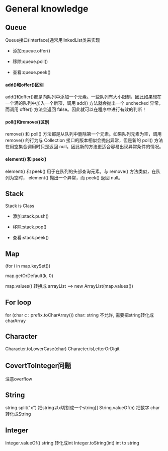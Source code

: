 # General knowledge
## Queue
Queue接口(interface)通常用linkedList类来实现
- 添加:queue.offer()

- 移除:queue.poll()

- 查看:queue.peek()

#### add()和offer()区别 ####
add()和offer()都是向队列中添加一个元素。一些队列有大小限制，因此如果想在一个满的队列中加入一个新项，调用 add() 方法就会抛出一个 unchecked 异常，而调用 offer() 方法会返回 false。因此就可以在程序中进行有效的判断！

#### poll()和remove()区别 ####
remove() 和 poll() 方法都是从队列中删除第一个元素。如果队列元素为空，调用remove() 的行为与 Collection 接口的版本相似会抛出异常，但是新的 poll() 方法在用空集合调用时只是返回 null。因此新的方法更适合容易出现异常条件的情况。

#### element() 和 peek() ####
element() 和 peek() 用于在队列的头部查询元素。与 remove() 方法类似，在队列为空时， element() 抛出一个异常，而 peek() 返回 null。

## Stack
Stack is Class
- 添加:stack.push()

- 移除:stack.pop()

- 查看:stack.peek()

## Map
(for i in map.keySet())

map.getOrDefault(k, 0)

map.values() 转换成 arrayList ==> new ArrayList(map.values())

## For loop
for (char c : prefix.toCharArray())
char: string 不允许, 需要把string转化成charArray

## Character
Character.toLowerCase(char)
Character.isLetterOrDigit

## CovertToInteger问题 
注意overflow

## String
string.split("x") 把string以x切割成一个string[]
String.valueOf(n) 把数字 char 转化成String

## Integer
Integer.valueOf() string 转化成int
Integer.toString(int) int to string
	